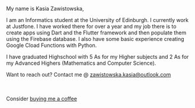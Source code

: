 My name is Kasia Zawistowska,

I am an Informatics student at the University of Edinburgh. I currently work at Justfone. I have worked there for over a year and my job there is to create apps using Dart and the Flutter framework and then populate them using the Firebase database. I also have some basic experience creating Google Cload Functions with Python.

I have graduated Highschool with 5 As for my Higher subjects and 2 As for my Advanced Highers (Mathematics and Computer Science).

Want to reach out? Contact me @ zawistowska.kasia@outlook.com

<br><br>
Consider [buying me a coffee](https://www.buymeacoffee.com/zawistowskQ)

<!---
K-Zawis/K-Zawis is a ✨ special ✨ repository because its `README.md` (this file) appears on your GitHub profile.
You can click the Preview link to take a look at your changes.
--->
